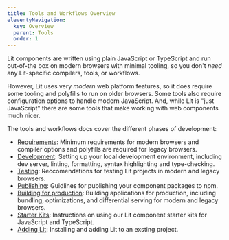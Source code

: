 ```yaml
---
title: Tools and Workflows Overview
eleventyNavigation:
  key: Overview
  parent: Tools
  order: 1
---
```


Lit components are written using plain JavaScript or TypeScript and run out-of-the box on modern browsers with minimal tooling, so you don't _need_ any Lit-specific compilers, tools, or workflows.

However, Lit uses very _modern_ web platform features, so it does require some tooling and polyfills to run on older browsers. Some tools also require configuration options to handle modern JavaScript. And, while Lit is "just JavaScript" there are some tools that make working with web components  much nicer.

The tools and workflows docs cover the different phases of development:

* [Requirements](/docs/tools/requirements/): Minimum requirements for modern browsers and compiler options and polyfills are required for legacy browsers.
* [Development](/docs/tools/development/): Setting up your local development environment, including dev server, linting, formatting, syntax highlighting and type-checking.
* [Testing](/docs/tools/testing/): Reccomendations for testing Lit projects in modern and legacy browsers.
* [Publishing](/docs/tools/publishing/): Guidlines for publishing your component packages to npm.
* [Building for production](/docs/tools/production/): Building applications for production, including bundling, optimizations, and differential serving for modern and legacy browsers.
* [Starter Kits](/docs/tools/starter-kits): Instructions on using our Lit component starter kits for JavaScript and TypeScript.
* [Adding Lit](/docs/tools/adding-lit): Installing and adding Lit to an exsting project.
